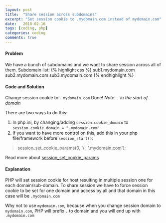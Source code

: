```yaml
---
layout: post
title:  "Share session across subdomains"
excerpt: "Set session cookie to .mydomain.com instead of mydomain.com"
date:   2018-02-16
tags: [coding, php]
categories: coding
comments: true
---
```

#### Problem
We have a bunch of subdomains and we want to share session across all of them. Subdomain list:
{% highlight css %}
sub1.mydomain.com
sub2.mydomain.com
sub3.mydomain.com
{% endhighlight %}

#### Code and Solution
Change session cookie to: `.mydomain.com` Done! *Note: `.` in the start of domain*

There are two ways to do this:
1. In php.ini, by changing/adding `session.cookie_domain` to `session.cookie_domain = ".mydomain.com"`
2. If you want to have more control on this, add this in your php file/framework before `session_start()`:
> session_set_cookie_params(0, '/', '.mydomain.com');

Read more about [session_set_cookie_params](http://php.net/manual/en/function.session-set-cookie-params.php)

#### Explanation
PHP will set session cookie for host resulting in multiple session one for each domain/sub-domain. To share session we have to force session cookie to be set for one domain and access by all and that domain in this case will be `.mydomain.com`

Why not to use `mydomain.com`, because when you change session domain to `mydomain.com`, PHP will prefix `.` to domain and you will end up with `.mydomain.com`
